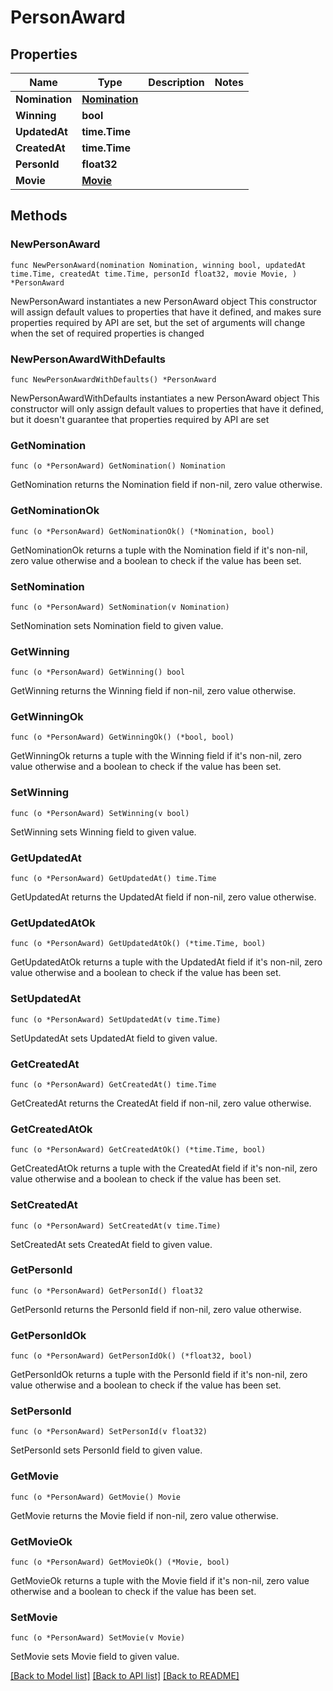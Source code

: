 # PersonAward

## Properties

Name | Type | Description | Notes
------------ | ------------- | ------------- | -------------
**Nomination** | [**Nomination**](Nomination.md) |  | 
**Winning** | **bool** |  | 
**UpdatedAt** | **time.Time** |  | 
**CreatedAt** | **time.Time** |  | 
**PersonId** | **float32** |  | 
**Movie** | [**Movie**](Movie.md) |  | 

## Methods

### NewPersonAward

`func NewPersonAward(nomination Nomination, winning bool, updatedAt time.Time, createdAt time.Time, personId float32, movie Movie, ) *PersonAward`

NewPersonAward instantiates a new PersonAward object
This constructor will assign default values to properties that have it defined,
and makes sure properties required by API are set, but the set of arguments
will change when the set of required properties is changed

### NewPersonAwardWithDefaults

`func NewPersonAwardWithDefaults() *PersonAward`

NewPersonAwardWithDefaults instantiates a new PersonAward object
This constructor will only assign default values to properties that have it defined,
but it doesn't guarantee that properties required by API are set

### GetNomination

`func (o *PersonAward) GetNomination() Nomination`

GetNomination returns the Nomination field if non-nil, zero value otherwise.

### GetNominationOk

`func (o *PersonAward) GetNominationOk() (*Nomination, bool)`

GetNominationOk returns a tuple with the Nomination field if it's non-nil, zero value otherwise
and a boolean to check if the value has been set.

### SetNomination

`func (o *PersonAward) SetNomination(v Nomination)`

SetNomination sets Nomination field to given value.


### GetWinning

`func (o *PersonAward) GetWinning() bool`

GetWinning returns the Winning field if non-nil, zero value otherwise.

### GetWinningOk

`func (o *PersonAward) GetWinningOk() (*bool, bool)`

GetWinningOk returns a tuple with the Winning field if it's non-nil, zero value otherwise
and a boolean to check if the value has been set.

### SetWinning

`func (o *PersonAward) SetWinning(v bool)`

SetWinning sets Winning field to given value.


### GetUpdatedAt

`func (o *PersonAward) GetUpdatedAt() time.Time`

GetUpdatedAt returns the UpdatedAt field if non-nil, zero value otherwise.

### GetUpdatedAtOk

`func (o *PersonAward) GetUpdatedAtOk() (*time.Time, bool)`

GetUpdatedAtOk returns a tuple with the UpdatedAt field if it's non-nil, zero value otherwise
and a boolean to check if the value has been set.

### SetUpdatedAt

`func (o *PersonAward) SetUpdatedAt(v time.Time)`

SetUpdatedAt sets UpdatedAt field to given value.


### GetCreatedAt

`func (o *PersonAward) GetCreatedAt() time.Time`

GetCreatedAt returns the CreatedAt field if non-nil, zero value otherwise.

### GetCreatedAtOk

`func (o *PersonAward) GetCreatedAtOk() (*time.Time, bool)`

GetCreatedAtOk returns a tuple with the CreatedAt field if it's non-nil, zero value otherwise
and a boolean to check if the value has been set.

### SetCreatedAt

`func (o *PersonAward) SetCreatedAt(v time.Time)`

SetCreatedAt sets CreatedAt field to given value.


### GetPersonId

`func (o *PersonAward) GetPersonId() float32`

GetPersonId returns the PersonId field if non-nil, zero value otherwise.

### GetPersonIdOk

`func (o *PersonAward) GetPersonIdOk() (*float32, bool)`

GetPersonIdOk returns a tuple with the PersonId field if it's non-nil, zero value otherwise
and a boolean to check if the value has been set.

### SetPersonId

`func (o *PersonAward) SetPersonId(v float32)`

SetPersonId sets PersonId field to given value.


### GetMovie

`func (o *PersonAward) GetMovie() Movie`

GetMovie returns the Movie field if non-nil, zero value otherwise.

### GetMovieOk

`func (o *PersonAward) GetMovieOk() (*Movie, bool)`

GetMovieOk returns a tuple with the Movie field if it's non-nil, zero value otherwise
and a boolean to check if the value has been set.

### SetMovie

`func (o *PersonAward) SetMovie(v Movie)`

SetMovie sets Movie field to given value.



[[Back to Model list]](../README.md#documentation-for-models) [[Back to API list]](../README.md#documentation-for-api-endpoints) [[Back to README]](../README.md)


